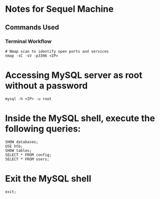 # Notes for Sequel Machine

## Commands Used

### Terminal Workflow
```
# Nmap scan to identify open ports and services
nmap -sC -sV -p3306 <IP>
```

# Accessing MySQL server as root without a password
```
mysql -h <IP> -u root
```

# Inside the MySQL shell, execute the following queries:
```
SHOW databases;
USE htb;
SHOW tables;
SELECT * FROM config;
SELECT * FROM users;
```
# Exit the MySQL shell
```
exit;
```
